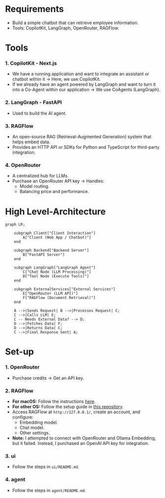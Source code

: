 # Requirements

- Build a simple chatbot that can retrieve employee information.
- Tools: CopilotKit, LangGraph, OpenRouter, RAGFlow.
# Tools

### 1. CopilotKit - Next.js

- We have a running application and want to integrate an assistant or chatbot within it → Here, we use CopilotKit.
- If we already have an agent powered by LangGraph and want to turn it into a Co-Agent within our application → We use CoAgents (LangGraph).

### 2. LangGraph - FastAPI

- Used to build the AI agent.

### 3. RAGFlow

- An open-source RAG (Retrieval-Augmented Generation) system that helps embed data.
- Provides an HTTP API or SDKs for Python and TypeScript for third-party integration.

### 4. OpenRouter

- A centralized hub for LLMs.
- Purchase an OpenRouter API key → Handles:
    - Model routing.
    - Balancing price and performance.

# High Level-Architecture
```mermaid
graph LR;
    
    subgraph Client["Client Interaction"]
        A["Client (Web App / Chatbot)"]
    end
    
    subgraph Backend["Backend Server"]
        B["FastAPI Server"]
    end
    
    subgraph LangGraph["LangGraph Agent"]
        C["Chat Node (LLM Processing)"]
        D["Tool Node (Execute Tools)"]
    end
    
    subgraph ExternalServices["External Services"]
        E["OpenRouter (LLM API)"]
        F["RAGFlow (Document Retrieval)"]
    end

    A -->|Sends Request| B -->|Processes Request| C;
    C -->|Calls LLM| E;
    C -- Needs External Data? --> D;
    D -->|Fetches Data| F;
    D -->|Returns Data| C;
    C -->|Final Response Sent| A;
```

# Set-up

### 1. OpenRouter

- Purchase credits → Get an API key.

### 2. RAGFlow

- **For macOS:** Follow the instructions [here](https://ragflow.io/docs/dev/build_docker_image).
- **For other OS:** Follow the setup guide in [this repository](https://github.com/infiniflow/ragflow).
- Access RAGFlow at `http://127.0.0.1/`, create an account, and configure:
    - Embedding model.
    - Chat model.
    - Other settings.
- **Note:** I attempted to connect with OpenRouter and Ollama Embedding, but it failed. Instead, I purchased an OpenAI API key for integration.

### 3. ui

- Follow the steps in `ui/README.md`.

### 4. agent

- Follow the steps in `agent/README.md`.